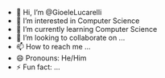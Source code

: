 - 👋 Hi, I’m @GioeleLucarelli
- 👀 I’m interested in Computer Science
- 🌱 I’m currently learning Computer Science
- 💞️ I’m looking to collaborate on ...
- 📫 How to reach me ...
- 😄 Pronouns: He/Him
- ⚡ Fun fact: ...

<!---
GioeleLucarelli/GioeleLucarelli is a ✨ special ✨ repository because its `README.md` (this file) appears on your GitHub profile.
You can click the Preview link to take a look at your changes.
--->
